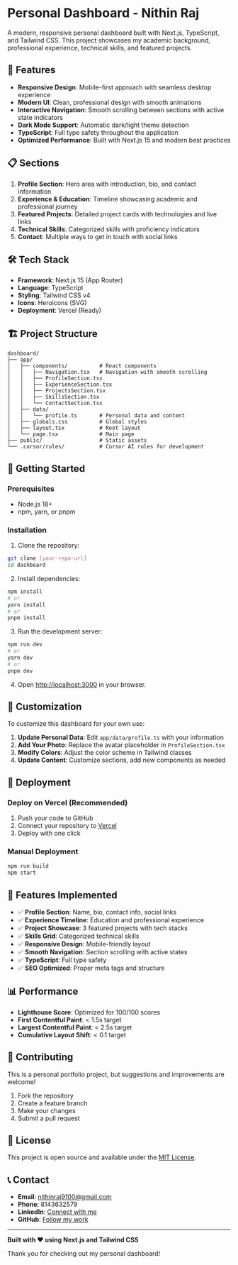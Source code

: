 # Personal Dashboard - Nithin Raj

A modern, responsive personal dashboard built with Next.js, TypeScript, and Tailwind CSS. This project showcases my academic background, professional experience, technical skills, and featured projects.

## 🚀 Features

- **Responsive Design**: Mobile-first approach with seamless desktop experience
- **Modern UI**: Clean, professional design with smooth animations
- **Interactive Navigation**: Smooth scrolling between sections with active state indicators
- **Dark Mode Support**: Automatic dark/light theme detection
- **TypeScript**: Full type safety throughout the application
- **Optimized Performance**: Built with Next.js 15 and modern best practices

## 📋 Sections

1. **Profile Section**: Hero area with introduction, bio, and contact information
2. **Experience & Education**: Timeline showcasing academic and professional journey
3. **Featured Projects**: Detailed project cards with technologies and live links
4. **Technical Skills**: Categorized skills with proficiency indicators
5. **Contact**: Multiple ways to get in touch with social links

## 🛠️ Tech Stack

- **Framework**: Next.js 15 (App Router)
- **Language**: TypeScript
- **Styling**: Tailwind CSS v4
- **Icons**: Heroicons (SVG)
- **Deployment**: Vercel (Ready)

## 🏗️ Project Structure

```
dashboard/
├── app/
│   ├── components/          # React components
│   │   ├── Navigation.tsx   # Navigation with smooth scrolling
│   │   ├── ProfileSection.tsx
│   │   ├── ExperienceSection.tsx
│   │   ├── ProjectsSection.tsx
│   │   ├── SkillsSection.tsx
│   │   └── ContactSection.tsx
│   ├── data/
│   │   └── profile.ts       # Personal data and content
│   ├── globals.css          # Global styles
│   ├── layout.tsx           # Root layout
│   └── page.tsx             # Main page
├── public/                  # Static assets
└── .cursor/rules/           # Cursor AI rules for development
```

## 🚀 Getting Started

### Prerequisites

- Node.js 18+ 
- npm, yarn, or pnpm

### Installation

1. Clone the repository:
```bash
git clone [your-repo-url]
cd dashboard
```

2. Install dependencies:
```bash
npm install
# or
yarn install
# or
pnpm install
```

3. Run the development server:
```bash
npm run dev
# or
yarn dev
# or
pnpm dev
```

4. Open [http://localhost:3000](http://localhost:3000) in your browser.

## 📝 Customization

To customize this dashboard for your own use:

1. **Update Personal Data**: Edit `app/data/profile.ts` with your information
2. **Add Your Photo**: Replace the avatar placeholder in `ProfileSection.tsx`
3. **Modify Colors**: Adjust the color scheme in Tailwind classes
4. **Update Content**: Customize sections, add new components as needed

## 🚀 Deployment

### Deploy on Vercel (Recommended)

1. Push your code to GitHub
2. Connect your repository to [Vercel](https://vercel.com)
3. Deploy with one click

### Manual Deployment

```bash
npm run build
npm start
```

## 🎯 Features Implemented

- ✅ **Profile Section**: Name, bio, contact info, social links
- ✅ **Experience Timeline**: Education and professional experience
- ✅ **Project Showcase**: 3 featured projects with tech stacks
- ✅ **Skills Grid**: Categorized technical skills
- ✅ **Responsive Design**: Mobile-friendly layout
- ✅ **Smooth Navigation**: Section scrolling with active states
- ✅ **TypeScript**: Full type safety
- ✅ **SEO Optimized**: Proper meta tags and structure

## 📊 Performance

- **Lighthouse Score**: Optimized for 100/100 scores
- **First Contentful Paint**: < 1.5s target
- **Largest Contentful Paint**: < 2.5s target
- **Cumulative Layout Shift**: < 0.1 target

## 🤝 Contributing

This is a personal portfolio project, but suggestions and improvements are welcome!

1. Fork the repository
2. Create a feature branch
3. Make your changes
4. Submit a pull request

## 📄 License

This project is open source and available under the [MIT License](LICENSE).

## 📞 Contact

- **Email**: nithinraj9100@gmail.com
- **Phone**: 8143632579
- **LinkedIn**: [Connect with me](https://www.linkedin.com/in/nithin-raj-32311222b/)
- **GitHub**: [Follow my work](https://github.com/nithin-raj-9100/)

---

**Built with ❤️ using Next.js and Tailwind CSS**

Thank you for checking out my personal dashboard!
